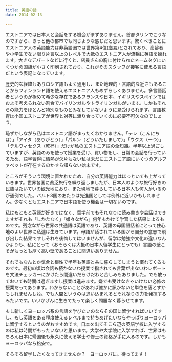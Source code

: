 ```yaml
---
title: 英語の話
date: 2014-02-13

---
```


エストニアでは日本人と会話をする機会がまずありません。首都タリンでこうなのですから、きっと他の都市でも同じような感じだと思います。驚くべきことにエストニア人の英語能力は非英語圏では世界第4位([参考](http://www.ef.com/epi/?mc=we))とされており、高齢者や小学生でない限り片言以上のレベルで大抵のエストニア人が流暢に英語を操れます。大きなデパートなどに行くと、店員さんの胸に付けられたネームタグにいくつかの国旗が小さく印刷されており、これがそのスタッフが接客に使える言語だという表記になっています。

歴史的な経緯もありロシア語もよく通用し、また地理的・言語的な近さもあることからフィンランド語を使えるエストニア人もめずらしくありません。多言語話者というのが極めて希少な存在であるフランスや日本、イギリスやスペインではおよそ考えられない割合でバイリンガルやトライリンガルがいます。しかもそれらの能力をほとんど特別なものとみなしていないように見受けられます。言語教育は小国エストニアが世界と対等に渡り合っていくのに必要不可欠なのでしょう。

恥ずかしながら私はエストニア語がまったくわかりません。「テレ（こんにちは）」「アイタ（ありがとう）」「パルン（どういたしまして）」「ウクス（一つ）」「テルヴィセクス（乾杯）」だけが私のエストニア語の全知識。半年以上過ごしていますが、英語のみを使って授業を受け、買い物をし、日常の会話を行っているため、語学習得に情熱が欠片もない私は未だにエストニア語にいくつのアルファベットが存在するのかすら知らない始末です。

ところがそういう環境に置かれたため、自分の英語能力はほっといても上がっていきます。世界各国に貧乏旅行を繰り返しましたが、日本人のような旅行好きの民族はたいていの観光地におり、また現地で暮らしている日本人も何人かいるのが通例でした。バルト3国のあたりは先進国としては例外に近いかもしれません。少なくともエストニアで日本語を使う機会は一切ないのです。

私はもともと英語が好きではなく、留学前でもそれなりに読み書きや会話はできますがそれも「しかたなく」「嫌々ながら」何年もかけて学習した結果によるものです。残念ながら世界の共通語は英語であり、英語の母国語話者にとって住心地のよい世界に私達は生きています。母語が話されている国から自分の意志で飛び出した結果ですしそれを後悔してはいませんが、留学は勉強や文化の違いなんかよりも、私にとって（おそらくは大抵の日本人留学生にとっても）言語の壁こそがもっとも厚く高い壁であることに間違いありません。

それでもなんとか気合と根性で半年も英語と共に暮らしてしまうと慣れてくるものです。最初の頃は会話も続かないわ授業で指されても言葉が出ないわレポートを文法チェッカーにかけたら間違いだらけだわと苦しみもありました。でも放っておいても時間は過ぎますし授業は進みます。嫌でも受けなきゃいけない必修の授業だってあります。わからないことがあれば誰かに訊かないと単位を落とすかもしれませんしね。でも人間というのは追い込まれるとそれなりの力を発揮するみたいです。いいかげんに生きてたって楽しく問題なく暮らせてます。

もし新しくヨーロッパ系の言語を学びたいのならその国に留学すればいいですし、もし英語をある程度使えるレベルまで持ちあげたいならやっぱりヨーロッパに留学するというのがおすすめです。日本を出てそこら辺の英語学校に入学するのは私は時間がもったいないと思います。大学や大学院に入学すれば、世界はもちろん日本に帰国後も永久に使える学士や修士の資格が手に入るのです。しかもヨーロッパなら格安で。

そろそろ留学したくなってきませんか？　ヨーロッパに。待ってます！
